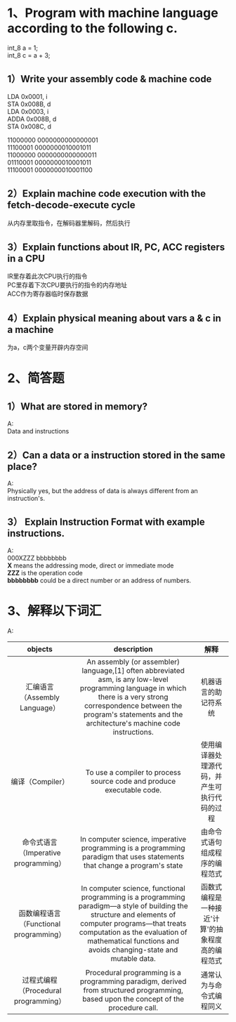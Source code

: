 # 1、Program with machine language according to the following c. 
int_8 a = 1; <br/> 
int_8 c = a + 3;<br/>

## 1）Write your assembly code & machine code 

LDA 0x0001, i <br/>
STA 0x008B, d  <br/>
LDA 0x0003, i  <br/>
ADDA 0x008B, d <br/>
STA 0x008C, d<br/>

11000000 0000000000000001 <br/>
11100001 0000000010001011<br/>
11000000 0000000000000011<br/>
01110001 0000000010001011<br/>
11100001 0000000010001100<br/>

## 2）Explain machine code execution with the fetch-decode-execute cycle 

从内存里取指令，在解码器里解码，然后执行

## 3）Explain functions about  IR, PC, ACC registers in a CPU 

IR里存着此次CPU执行的指令<br/>
PC里存着下次CPU要执行的指令的内存地址<br/>
ACC作为寄存器临时保存数据<br/>

## 4）Explain physical meaning about vars a & c in a machine

为a，c两个变量开辟内存空间

# 2、简答题
## 1）What are stored in memory? 
A:<br/>
Data and instructions

## 2）Can a data or a instruction stored in the same place? 
A:<br/>
Physically yes, but the address of data is always different from an instruction's.

## 3） Explain Instruction Format with example instructions.
A:<br/>
000XZZZ  bbbbbbbb<br/>
**X** means the addressing mode, direct or immediate mode<br/>
**ZZZ** is the operation code<br/>
**bbbbbbbb** could be a direct number or an address of numbers.

# 3、解释以下词汇 
A:<br/>

|objects|description|解释|
|:---:|:---:|:---:|
|汇编语言（Assembly Language） |An assembly (or assembler) language,[1] often abbreviated asm, is any low-level programming language in which there is a very strong correspondence between the program's statements and the architecture's machine code instructions.|机器语言的助记符系统|
|编译（Compiler）|To use a compiler to process source code and produce executable code.|使用编译器处理源代码，并产生可执行代码的过程|
|命令式语言（Imperative programming） |In computer science, imperative programming is a programming paradigm that uses statements that change a program's state|由命令式语句组成程序的编程范式|
|函数编程语言（Functional programming）|In computer science, functional programming is a programming paradigm—a style of building the structure and elements of computer programs—that treats computation as the evaluation of mathematical functions and avoids changing-state and mutable data.|函数式编程是一种接近'计算'的抽象程度高的编程范式|
|过程式编程（Procedural programming）|Procedural programming is a programming paradigm, derived from structured programming, based upon the concept of the procedure call.|通常认为与命令式编程同义|